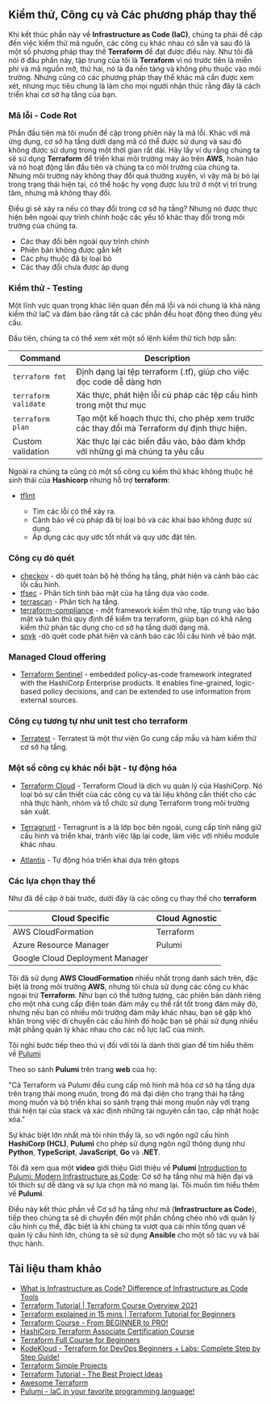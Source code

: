 ## Kiểm thử, Công cụ và Các phương pháp thay thế

Khi kết thúc phần này về  **Infrastructure as Code (IaC)**, chúng ta phải đề cập đến việc kiểm thử mã nguồn, các công cụ khác nhau có sẵn và sau đó là một số phương pháp thay thế **Terraform** để đạt được điều này. Như tôi đã nói ở đầu phần này, tập trung của tôi là **Terraform** vì nó trước tiên là miễn phí và mã nguồn mở, thứ hai, nó là đa nền tảng và không phụ thuộc vào môi trường. Nhưng cũng có các phương pháp thay thế khác mà cần được xem xét, nhưng mục tiêu chung là làm cho mọi người nhận thức rằng đây là cách triển khai cơ sở hạ tầng của bạn.

### Mã lỗi - Code Rot

Phần đầu tiên mà tôi muốn đề cập trong phiên này là mã lỗi. Khác với mã ứng dụng, cơ sở hạ tầng dưới dạng mã có thể được sử dụng và sau đó không được sử dụng trong một thời gian rất dài. Hãy lấy ví dụ rằng chúng ta sẽ sử dụng **Terraform** để triển khai môi trường máy ảo trên **AWS**, hoàn hảo và nó hoạt động lần đầu tiên và chúng ta có môi trường của chúng ta. Nhưng môi trường này không thay đổi quá thường xuyên, vì vậy mã bị bỏ lại trong trạng thái hiện tại, có thể hoặc hy vọng được lưu trữ ở một vị trí trung tâm, nhưng mã không thay đổi.

Điều gì sẽ xảy ra nếu có thay đổi trong cơ sở hạ tầng? Nhưng nó được thực hiện bên ngoài quy trình chính hoặc các yếu tố khác thay đổi trong môi trường của chúng ta.

- Các thay đổi bên ngoài quy trình chính
- Phiên bản không được gắn kết
- Các phụ thuộc đã bị loại bỏ
- Các thay đổi chưa được áp dụng


### Kiểm thử - Testing

Một lĩnh vực quan trọng khác liên quan đến mã lỗi và nói chung là khả năng kiểm thử IaC và đảm bảo rằng tất cả các phần đều hoạt động theo đúng yêu cầu.

Đầu tiên, chúng ta có thể xem xét một số lệnh kiểm thử tích hợp sẵn:


| Command              | Description                                                                                |
| -------------------- | ------------------------------------------------------------------------------------------ |
| `terraform fmt`      | Định dạng lại tệp terraform (.tf), giúp cho việc đọc code dễ dàng hơn                      |
| `terraform validate` | Xác thực, phát hiện lỗi cú pháp các tệp cấu hình trong một thư mục                         |
| `terraform plan`     | Tạo một kế hoạch thực thi, cho phép xem trước các thay đổi mà Terraform dự định thực hiện. |
| Custom validation    | Xác thực lại các biến đầu vào, bảo đảm khớp với những gì mà chúng ta yêu cầu               |

Ngoài ra chúng ta cũng có một số công cụ kiểm thử khác không thuộc hệ sinh thái của **Hashicorp** nhưng hỗ trợ **terraform**:

- [tflint](https://github.com/terraform-linters/tflint)

  - Tìm các lỗi có thể xảy ra.
  - Cảnh báo về cú pháp đã bị loại bỏ và các khai báo không được sử dụng.
  - Áp dụng các quy ước tốt nhất và quy ước đặt tên.

### Công cụ dò quét

- [checkov](https://www.checkov.io/) - dò quét toàn bộ hệ thống hạ tầng, phát hiện và cảnh báo các lỗi cấu hình.
- [tfsec](https://aquasecurity.github.io/tfsec/v1.4.2/) - Phân tích tính bảo mật của hạ tầng dựa vào code.
- [terrascan](https://github.com/accurics/terrascan) - Phân tích hạ tầng.
- [terraform-compliance](https://terraform-compliance.com/) - một framework kiểm thử nhẹ, tập trung vào bảo mật và tuân thủ quy định để kiểm tra terraform, giúp bạn có khả năng kiểm thử phản tác dụng cho cơ sở hạ tầng dưới dạng mã.
- [snyk](https://docs.snyk.io/products/snyk-infrastructure-as-code/scan-terraform-files/scan-and-fix-security-issues-in-terraform-files) -dò quét code phát hiện và cảnh báo các lỗi cấu hình về bảo mật.

### Managed Cloud offering

- [Terraform Sentinel](https://www.terraform.io/cloud-docs/sentinel) - embedded policy-as-code framework integrated with the HashiCorp Enterprise products. It enables fine-grained, logic-based policy decisions, and can be extended to use information from external sources.

### Công cụ tương tự như unit test cho terraform

- [Terratest](https://terratest.gruntwork.io/) - Terratest là một thư viện Go cung cấp mẫu và hàm kiểm thử cơ sở hạ tầng.

### Một số công cụ khác nổi bật - tự động hóa

- [Terraform Cloud](https://cloud.hashicorp.com/products/terraform) - Terraform Cloud là dịch vụ quản lý của HashiCorp. Nó loại bỏ sự cần thiết của các công cụ và tài liệu không cần thiết cho các nhà thực hành, nhóm và tổ chức sử dụng Terraform trong môi trường sản xuất.

- [Terragrunt](https://terragrunt.gruntwork.io/) - Terragrunt is a là lớp bọc bên ngoài, cung cấp tính năng giữ cấu hình và triển khai, tránh việc lặp lại code, làm việc với nhiều module khác nhau.

- [Atlantis](https://www.runatlantis.io/) - Tự động hóa triển khai dựa trên gitops

### Các lựa chọn thay thế

Như đã đề cập ở bài trước, dưới đây là các công cụ thay thế cho **terraform**

| Cloud Specific                  | Cloud Agnostic |
| ------------------------------- | -------------- |
| AWS CloudFormation              | Terraform      |
| Azure Resource Manager          | Pulumi         |
| Google Cloud Deployment Manager |                |

Tôi đã sử dụng **AWS CloudFormation** nhiều nhất trong danh sách trên, đặc biệt là trong môi trường **AWS**, nhưng tôi chưa sử dụng các công cụ khác ngoại trừ **Terraform**. Như bạn có thể tưởng tượng, các phiên bản dành riêng cho một nhà cung cấp điện toán đám mây cụ thể rất tốt trong đám mây đó, nhưng nếu bạn có nhiều môi trường đám mây khác nhau, bạn sẽ gặp khó khăn trong việc di chuyển các cấu hình đó hoặc bạn sẽ phải sử dụng nhiều mặt phẳng quản lý khác nhau cho các nỗ lực IaC của mình.

Tôi nghĩ bước tiếp theo thú vị đối với tôi là dành thời gian để tìm hiểu thêm về [Pulumi](https://www.pulumi.com/)

Theo so sánh **Pulumi** trên trang **web** của họ:

"Cả Terraform và Pulumi đều cung cấp mô hình mã hóa cơ sở hạ tầng dựa trên trạng thái mong muốn, trong đó mã đại diện cho trạng thái hạ tầng mong muốn và bộ triển khai so sánh trạng thái mong muốn này với trạng thái hiện tại của stack và xác định những tài nguyên cần tạo, cập nhật hoặc xóa."

Sự khác biệt lớn nhất mà tôi nhìn thấy là, so với ngôn ngữ cấu hình **HashiCorp (HCL)**, **Pulumi** cho phép sử dụng ngôn ngữ thông dụng như **Python**, **TypeScript**, **JavaScript**, **Go** và **.NET**.

Tôi đã xem qua một **video** giới thiệu Giới thiệu về **Pulumi** [Introduction to Pulumi: Modern Infrastructure as Code](https://www.youtube.com/watch?v=QfJTJs24-JM): Cơ sở hạ tầng như mã hiện đại và tôi thích sự dễ dàng và sự lựa chọn mà nó mang lại. Tôi muốn tìm hiểu thêm về **Pulumi**.

Điều này kết thúc phần về Cơ sở hạ tầng như mã (**Infrastructure as Code**), tiếp theo chúng ta sẽ di chuyển đến một phần chồng chéo nhỏ với quản lý cấu hình cụ thể, đặc biệt là khi chúng ta vượt qua cái nhìn tổng quan về quản lý cấu hình lớn, chúng ta sẽ sử dụng **Ansible** cho một số tác vụ và bài thực hành.

## Tài liệu tham khảo

- [What is Infrastructure as Code? Difference of Infrastructure as Code Tools](https://www.youtube.com/watch?v=POPP2WTJ8es)
- [Terraform Tutorial | Terraform Course Overview 2021](https://www.youtube.com/watch?v=m3cKkYXl-8o)
- [Terraform explained in 15 mins | Terraform Tutorial for Beginners](https://www.youtube.com/watch?v=l5k1ai_GBDE)
- [Terraform Course - From BEGINNER to PRO!](https://www.youtube.com/watch?v=7xngnjfIlK4&list=WL&index=141&t=16s)
- [HashiCorp Terraform Associate Certification Course](https://www.youtube.com/watch?v=V4waklkBC38&list=WL&index=55&t=111s)
- [Terraform Full Course for Beginners](https://www.youtube.com/watch?v=EJ3N-hhiWv0&list=WL&index=39&t=27s)
- [KodeKloud - Terraform for DevOps Beginners + Labs: Complete Step by Step Guide!](https://www.youtube.com/watch?v=YcJ9IeukJL8&list=WL&index=16&t=11s)
- [Terraform Simple Projects](https://terraform.joshuajebaraj.com/)
- [Terraform Tutorial - The Best Project Ideas](https://www.youtube.com/watch?v=oA-pPa0vfks)
- [Awesome Terraform](https://github.com/shuaibiyy/awesome-terraform)
- [Pulumi - IaC in your favorite programming language!](https://www.youtube.com/watch?v=vIjeiDcsR3Q&t=51s)